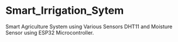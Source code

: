 # Smart_Irrigation_Sytem
Smart Agriculture System using Various Sensors DHT11 and Moisture Sensor using ESP32 Microcontroller.
